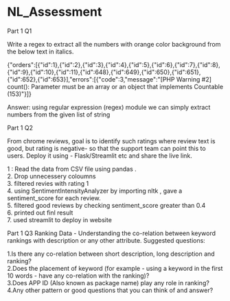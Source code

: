 # NL_Assessment

Part 1 Q1<br />

Write a regex to extract all the numbers with orange color background from the below text in italics.<br />

{"orders":[{"id":1},{"id":2},{"id":3},{"id":4},{"id":5},{"id":6},{"id":7},{"id":8},{"id":9},{"id":10},{"id":11},{"id":648},{"id":649},{"id":650},{"id":651},{"id":652},{"id":653}],"errors":[{"code":3,"message":"[PHP Warning #2] count(): Parameter must be an array or an object that implements Countable (153)"}]}

Answer: using regular expression (regex) module we can simply extract numbers from the given list of string<br />

Part 1 Q2 <br />

From chrome reviews, goal is to identify such ratings where review text is good, but rating is negative- so that the support team can point this to users. Deploy it using - Flask/Streamlit etc and share the live link.

1 : Read the data from CSV file using pandas .<br />
2. Drop unnecessery coloumns<br />
3. filtered revies with rating 1<br />
4. using SentimentIntensityAnalyzer by importing nltk , gave a sentiment_score for each review.<br />
5. filtered good reviews by checking sentiment_score greater than 0.4<br />
6. printed out finl result<br />
7. used streamlit to deploy in website<br />

Part 1 Q3
Ranking Data - Understanding the co-relation between keyword rankings with description or any other attribute. Suggested questions:

1.Is there any co-relation between short description, long description and ranking?<br />
2.Does the placement of keyword (for example - using a keyword in the first 10 words - have any co-relation with the ranking)? <br />
3.Does APP ID (Also known as package name) play any role in ranking? 4.Any other pattern or good questions that you can think of and answer?<br />

